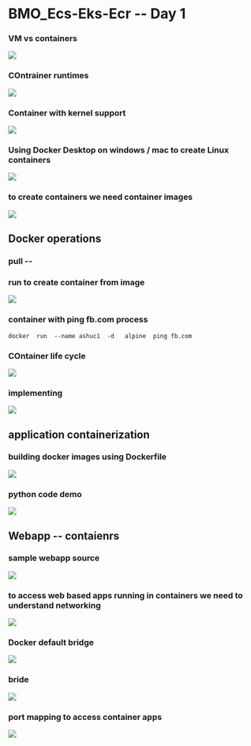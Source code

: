 # BMO_Ecs-Eks-Ecr -- Day 1

### VM vs containers 

<img src="vmc.png">

### COntrainer runtimes 

<img src="cre.png">

### Container with kernel support 

<img src="cre1.png">

### Using Docker Desktop on windows / mac to create Linux containers

<img src="lxc.png">

### to create containers we need container images 

<img src="img1.png">

## Docker operations 

### pull --

### run to create container from image 

<img src="cont1.png">

### container with ping fb.com process

```
docker  run  --name ashuc1  -d   alpine  ping fb.com 
```

### COntainer life cycle 

<img src="life.png">

### implementing 

<img src="imp.png">

## application containerization 

### building docker images using Dockerfile 

<img src="imgbuild.png">

### python code demo 

<img src="buildpy.png">

## Webapp -- contaienrs 

### sample webapp source 
<img src="webs.png">

### to access web based apps running in containers we need to understand networking 

<img src="net1.png">

### Docker default bridge

<img src="br1.png">

### bride 

<img src="br2.png">

### port mapping to access container apps 

<img src="portm.png">